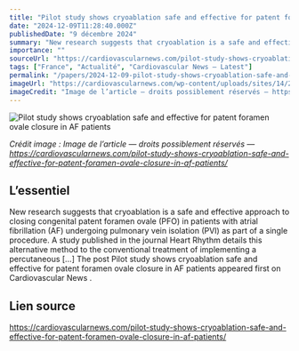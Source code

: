 ```yaml
---
title: "Pilot study shows cryoablation safe and effective for patent foramen ovale closure in AF patients"
date: "2024-12-09T11:28:40.000Z"
publishedDate: "9 décembre 2024"
summary: "New research suggests that cryoablation is a safe and effective approach to closing congenital patent foramen ovale (PFO) in patients with atrial fibrillation (AF) undergoing pulmonary vein isolation (PVI) as part of a single procedure. A study published in the journal Heart Rhythm details this alternative method to the conventional treatment of implementing a percutaneous [&#8230;] The post Pilot study shows cryoablation safe and effective for patent foramen ovale closure in AF patients appeared first on Cardiovascular News ."
importance: ""
sourceUrl: "https://cardiovascularnews.com/pilot-study-shows-cryoablation-safe-and-effective-for-patent-foramen-ovale-closure-in-af-patients/"
tags: ["France", "Actualité", "Cardiovascular News — Latest"]
permalink: "/papers/2024-12-09-pilot-study-shows-cryoablation-safe-and-effective-for-patent-foramen-ovale-closure-in-af-patients"
imageUrl: "https://cardiovascularnews.com/wp-content/uploads/sites/14/2024/12/Frozen-barbed-wire-featured.jpg"
imageCredit: "Image de l’article — droits possiblement réservés — https://cardiovascularnews.com/pilot-study-shows-cryoablation-safe-and-effective-for-patent-foramen-ovale-closure-in-af-patients/"
---
```


![Pilot study shows cryoablation safe and effective for patent foramen ovale closure in AF patients](https://cardiovascularnews.com/wp-content/uploads/sites/14/2024/12/Frozen-barbed-wire-featured.jpg)

*Crédit image : Image de l’article — droits possiblement réservés — https://cardiovascularnews.com/pilot-study-shows-cryoablation-safe-and-effective-for-patent-foramen-ovale-closure-in-af-patients/*

## L’essentiel

New research suggests that cryoablation is a safe and effective approach to closing congenital patent foramen ovale (PFO) in patients with atrial fibrillation (AF) undergoing pulmonary vein isolation (PVI) as part of a single procedure. A study published in the journal Heart Rhythm details this alternative method to the conventional treatment of implementing a percutaneous [&#8230;] The post Pilot study shows cryoablation safe and effective for patent foramen ovale closure in AF patients appeared first on Cardiovascular News .

## Lien source

https://cardiovascularnews.com/pilot-study-shows-cryoablation-safe-and-effective-for-patent-foramen-ovale-closure-in-af-patients/
